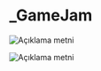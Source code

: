 # _GameJam

![Açıklama metni](https://cdn.discordapp.com/attachments/1250405114477416525/1259564074023256175/recoil.gif?ex=668c23f4&is=668ad274&hm=da7d39d909cf7d1a3eefefc5aff689c068f37fbcddd67dab7d0a8d949efbd983&)


![Açıklama metni](<img width="948" alt="Ekran Resmi 2024-07-07 20 44 47" src="https://github.com/ozllemd/_GameJam/assets/159573862/6e1fd7c9-81ae-41d0-83f5-715588380056">
)
